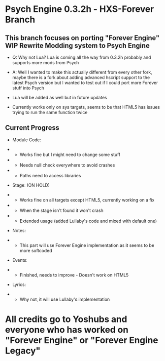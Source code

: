 # Psych Engine 0.3.2h - HXS-Forever Branch

## This branch focuses on porting "Forever Engine" WIP Rewrite Modding system to Psych Engine

- Q: Why not Lua? Lua is coming all the way from 0.3.2h probably and supports more mods from Psych
- A: Well I wanted to make this actually different from every other fork, maybe there is a fork about adding advanced hscript  support to the latest Psych version but I wanted to test out if I could port more Forever stuff into Psych
- Lua will be added as well but in future updates

- Currently works only on sys targets, seems to be that HTML5 has issues trying to run the same function twice

## Current Progress

- Module Code:
- - Works fine but I might need to change some stuff
- - Needs null check everywhere to avoid crashes
- - Paths need to access libraries

- Stage: (ON HOLD)
- - Works fine on all targets except HTML5, currently working on a fix
- - When the stage isn't found it won't crash
- - Extended usage (added Lullaby's code and mixed with default one)

- Notes:
- - This part will use Forever Engine implementation as it seems to be more softcoded

- Events:
- - Finished, needs to improve - Doesn't work on HTML5

- Lyrics: 
- - Why not, it will use Lullaby's implementation

# All credits go to Yoshubs and everyone who has worked on "Forever Engine" or "Forever Engine Legacy"